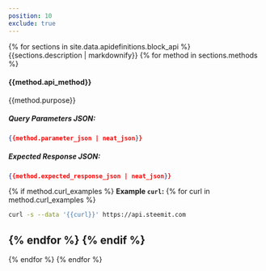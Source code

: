 ```yaml
---
position: 10
exclude: true
---
```


{% for sections in site.data.apidefinitions.block_api %}
{{sections.description | markdownify}}
{% for method in sections.methods %}
#### {{method.api_method}}
{{method.purpose}}
##### Query Parameters JSON:
```json
{{method.parameter_json | neat_json}}
```
##### Expected Response JSON:
```json
{{method.expected_response_json | neat_json}}
```
{% if method.curl_examples %}
**Example `curl`:**
{% for curl in method.curl_examples %}
```bash
curl -s --data '{{curl}}' https://api.steemit.com
```
{% endfor %}
{% endif %}
---
{% endfor %}
{% endfor %}

